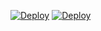 [![Deploy](https://www.herokucdn.com/deploy/button.svg)](https://dashboard.heroku.com/new?template=https://github.com/wjy20030407/v2ray)
[![Deploy](https://railway.app/button.svg)](https://railway.app/new?template=https%3A%2F%2Fgithub.com%2Fwjy20030407%2Fv2ray)
